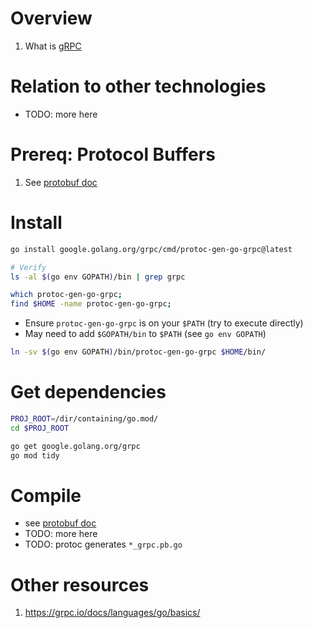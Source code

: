 # Overview
1. What is [gRPC](https://grpc.io/docs/languages/go/basics/)


# Relation to other technologies
- TODO: more here


# Prereq: Protocol Buffers
1. See [protobuf doc](./protobuf.md)


# Install
```bash
go install google.golang.org/grpc/cmd/protoc-gen-go-grpc@latest

# Verify
ls -al $(go env GOPATH)/bin | grep grpc

which protoc-gen-go-grpc;
find $HOME -name protoc-gen-go-grpc;
```
- Ensure `protoc-gen-go-grpc` is on your `$PATH` (try to execute directly)
- May need to add `$GOPATH/bin` to `$PATH` (see `go env GOPATH`)
```bash
ln -sv $(go env GOPATH)/bin/protoc-gen-go-grpc $HOME/bin/
```

# Get dependencies
```bash
PROJ_ROOT=/dir/containing/go.mod/
cd $PROJ_ROOT

go get google.golang.org/grpc
go mod tidy
```


# Compile
- see [protobuf doc](./protobuf.md)
- TODO: more here
- TODO: protoc generates `*_grpc.pb.go`


# Other resources
1. https://grpc.io/docs/languages/go/basics/
